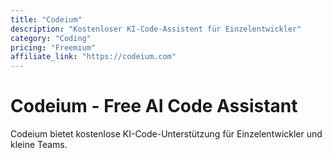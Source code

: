 ```yaml
---
title: "Codeium"
description: "Kostenloser KI-Code-Assistent für Einzelentwickler"
category: "Coding"
pricing: "Freemium"
affiliate_link: "https://codeium.com"
---
```


# Codeium - Free AI Code Assistant

Codeium bietet kostenlose KI-Code-Unterstützung für Einzelentwickler und kleine Teams.